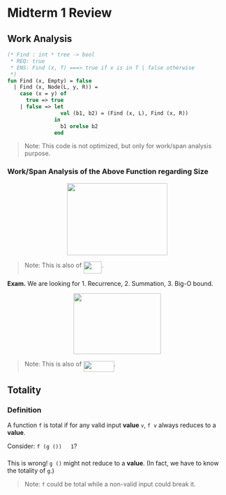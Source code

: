 # Midterm 1 Review

## Work Analysis

```SML
(* Find : int * tree -> bool
 * REQ: true
 * ENS: Find (x, T) ===> true if x is in T | false otherwise
 *)
fun Find (x, Empty) = false
  | Find (x, Node(L, y, R)) =
    case (x = y) of
      true => true
    | false => let
                 val (b1, b2) = (Find (x, L), Find (x, R))
               in
                 b1 orelse b2
               end
```

> Note: This code is not optimized, but only for work/span analysis purpose.

### Work/Span Analysis of the Above Function regarding Size

<p align="center"><img src="https://rawgit.com/SAMFYB/FP-150-Notebook/master/svgs/9c9cb0a05948ad4e9ac278f4a3582153.svg?invert_in_darkmode" align=middle width=230.8185pt height=164.907765pt/></p>

> Note: This is also of <img src="https://rawgit.com/SAMFYB/FP-150-Notebook/master/svgs/b7dda30bb7ab754833d4c6dad67f7b33.svg?invert_in_darkmode" align=middle width=41.66514pt height=27.91272pt/>.

__Exam.__ We are looking for 1. Recurrence, 2. Summation, 3. Big-O bound.

<p align="center"><img src="https://rawgit.com/SAMFYB/FP-150-Notebook/master/svgs/5d520d752d41a4862a6f14a2c62049a5.svg?invert_in_darkmode" align=middle width=199.7985pt height=139.72596pt/></p>

> Note: This is also of <img src="https://rawgit.com/SAMFYB/FP-150-Notebook/master/svgs/85166763cc148ef36c2009f7eee4c50a.svg?invert_in_darkmode" align=middle width=70.05999pt height=24.6576pt/>.

## Totality

### Definition

A function `f` is total if for any valid input __value__ `v`, `f v` always reduces to a __value__.

Consider: `f (g ())` <img src="https://rawgit.com/SAMFYB/FP-150-Notebook/master/svgs/ea0caf4901a9477f7eabc8cf2d260f5b.svg?invert_in_darkmode" align=middle width=12.78552pt height=20.83587pt/> `1`?

This is wrong! `g ()` might not reduce to a __value__. (In fact, we have to know the totality of `g`.)

> Note: `f` could be total while a non-valid input could break it.

